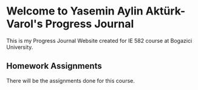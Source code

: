 # Welcome to Yasemin Aylin Aktürk-Varol's Progress Journal

This is my Progress Journal Website created for IE 582 course at Bogazici University.

## Homework Assignments

There will be the assignments done for this course.
